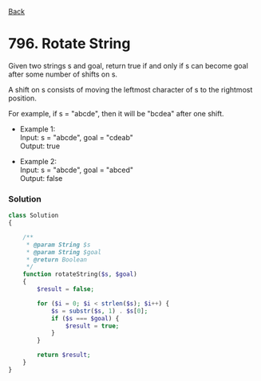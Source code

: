 [Back](./)

# 796. Rotate String

Given two strings s and goal, return true if and only if s can become goal after some number of shifts on s.

A shift on s consists of moving the leftmost character of s to the rightmost position.

For example, if s = "abcde", then it will be "bcdea" after one shift.

- Example 1:
\
Input: s = "abcde", goal = "cdeab"
\
Output: true

- Example 2:
\
Input: s = "abcde", goal = "abced"
\
Output: false

### Solution

```php
class Solution
{

    /**
     * @param String $s
     * @param String $goal
     * @return Boolean
     */
    function rotateString($s, $goal)
    {
        $result = false;

        for ($i = 0; $i < strlen($s); $i++) {
            $s = substr($s, 1) . $s[0];
            if ($s === $goal) {
                $result = true;
            }
        }

        return $result;
    }
}
```
